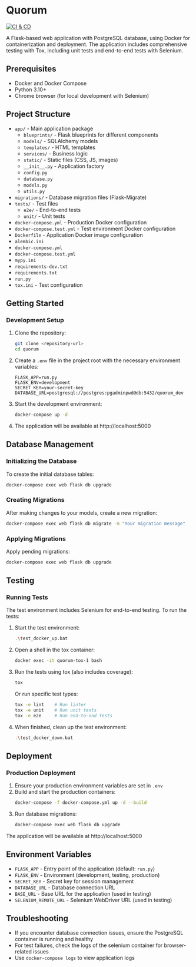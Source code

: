 # Quorum

[![CI & CD](https://github.com/aarongarrett/quorum/actions/workflows/ci.yml/badge.svg)](https://github.com/aarongarrett/quorum/actions/workflows/ci.yml)

A Flask-based web application with PostgreSQL database, using Docker for containerization and deployment. The application includes comprehensive testing with Tox, including unit tests and end-to-end tests with Selenium.

## Prerequisites

- Docker and Docker Compose
- Python 3.10+
- Chrome browser (for local development with Selenium)

## Project Structure

- `app/` - Main application package
  - `blueprints/` - Flask blueprints for different components
  - `models/` - SQLAlchemy models
  - `templates/` - HTML templates
  - `services/` - Business logic
  - `static/` - Static files (CSS, JS, images)
  - `__init__.py` - Application factory
  - `config.py`
  - `database.py`
  - `models.py`
  - `utils.py`
- `migrations/` - Database migration files (Flask-Migrate)
- `tests/` - Test files
  - `e2e/` - End-to-end tests
  - `unit/` - Unit tests
- `docker-compose.yml` - Production Docker configuration
- `docker-compose.test.yml` - Test environment Docker configuration
- `Dockerfile` - Application Docker image configuration
- `alembic.ini`
- `docker-compose.yml`
- `docker-compose.test.yml`
- `mypy.ini`
- `requirements-dev.txt`
- `requirements.txt`
- `run.py`
- `tox.ini` - Test configuration

## Getting Started

### Development Setup

1. Clone the repository:
   ```bash
   git clone <repository-url>
   cd quorum
   ```

2. Create a `.env` file in the project root with the necessary environment variables:
   ```
   FLASK_APP=run.py
   FLASK_ENV=development
   SECRET_KEY=your-secret-key
   DATABASE_URL=postgresql://postgres:pgadminpwd@db:5432/quorum_dev
   ```

3. Start the development environment:
   ```bash
   docker-compose up -d
   ```

4. The application will be available at http://localhost:5000

## Database Management

### Initializing the Database

To create the initial database tables:

```bash
docker-compose exec web flask db upgrade
```

### Creating Migrations

After making changes to your models, create a new migration:

```bash
docker-compose exec web flask db migrate -m "Your migration message"
```

### Applying Migrations

Apply pending migrations:

```bash
docker-compose exec web flask db upgrade
```

## Testing

### Running Tests

The test environment includes Selenium for end-to-end testing. To run the tests:

1. Start the test environment:
   ```bash
   .\test_docker_up.bat
   ```

2. Open a shell in the tox container:
   ```bash
   docker exec -it quorum-tox-1 bash
   ```

3. Run the tests using tox (also includes coverage):
   ```bash
   tox
   ```
   
   Or run specific test types:
   ```bash
   tox -e lint    # Run linter
   tox -e unit    # Run unit tests
   tox -e e2e     # Run end-to-end tests
   ```

4. When finished, clean up the test environment:
   ```bash
   .\test_docker_down.bat
   ```

## Deployment

### Production Deployment

1. Ensure your production environment variables are set in `.env`
2. Build and start the production containers:
   ```bash
   docker-compose -f docker-compose.yml up -d --build
   ```
3. Run database migrations:
   ```bash
   docker-compose exec web flask db upgrade
   ```

The application will be available at http://localhost:5000

## Environment Variables

- `FLASK_APP` - Entry point of the application (default: `run.py`)
- `FLASK_ENV` - Environment (development, testing, production)
- `SECRET_KEY` - Secret key for session management
- `DATABASE_URL` - Database connection URL
- `BASE_URL` - Base URL for the application (used in testing)
- `SELENIUM_REMOTE_URL` - Selenium WebDriver URL (used in testing)

## Troubleshooting

- If you encounter database connection issues, ensure the PostgreSQL container is running and healthy
- For test failures, check the logs of the selenium container for browser-related issues
- Use `docker-compose logs` to view application logs


